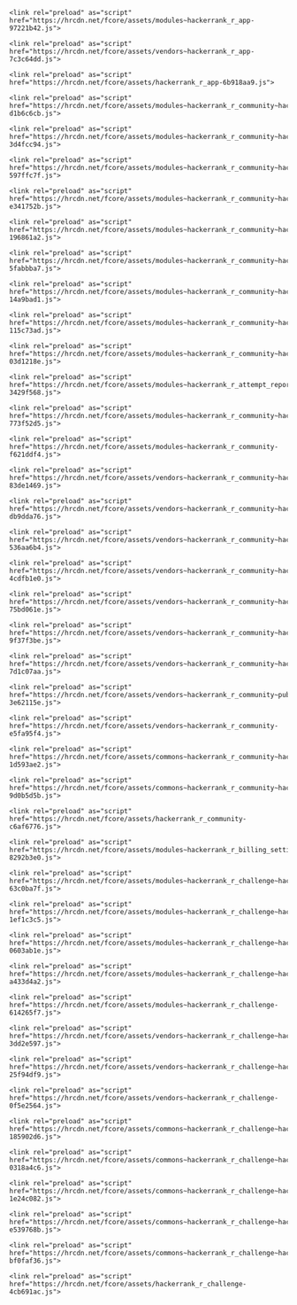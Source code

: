 <!DOCTYPE html>

<title> Day 2: Conditional Statements: If-Else | HackerRank </title><meta name="description" id="meta-description" content="Learning about conditional statements."/><meta property="og:title" id="meta-og-title" content="Day 2: Conditional Statements: If-Else | HackerRank"/><meta property="og:image" id="meta-og-image" content="https://hrcdn.net/og/default.jpg"/><meta property="og:description" id="meta-og-description" content="Learning about conditional statements."/><meta property="og:url" id="meta-og-url" content="https://www.hackerrank.com/challenges/js10-if-else/copy-from/299999328"/><meta property="og:site_name" id="meta-og-site" content="HackerRank"/><meta property="og:type" id="meta-og-type" content="website"/><meta property="article:author" content="https://www.facebook.com/hackerrank"/><meta name="twitter:card" id="meta-twitter-card" content="summary"/><meta name="twitter:site" id="meta-twitter-site" content="@hackerrank"/><meta name="twitter:url" id="meta-twitter-url" content="https://www.hackerrank.com/challenges/js10-if-else/copy-from/299999328"/><meta name="twitter:title" id="meta-twitter-title" content="Day 2: Conditional Statements: If-Else | HackerRank"/><meta property="fb:app_id" id="meta-fb-id" content="347499128655783"/><meta name="theme-color" content="hsla(214.29, 15.56%, 26.47%, 1)"/><meta content="authenticity_token" name="csrf-param" id="csrf-param"/><meta content="AIDXbkfGrT8UY4HoWcnOBhitwrimISC8K+A930giPQS9jXb0RgEpYzM6KT2taYChSvmnraZJ7/q8fkumZeWc9Q==" name="csrf-token" id="csrf-token"/><link rel="canonical" href="https://www.hackerrank.com/challenges/js10-if-else/copy-from/299999328"/>
<script>
  window.BACKEND_ENDPOINT = 'https://www.hackerrank.com/';
  window.MANIFEST_VERSION = 'e10b98dc64';
</script>

<meta name="viewport" content="width=device-width, initial-scale=1">
<link rel="icon" type="image/png" href="https://hrcdn.net/fcore/assets/favicon-ddc852f75a.png" />

<!-- Prefetch dns on production -->

  <link rel="dns-prefetch" href="//hrcdn.net">
  <link rel="dns-prefetch" href="//d3keuzeb2crhkn.cloudfront.net">
  <link rel="dns-prefetch" href="//notifications.hackerrank.com">
  <link rel="dns-prefetch" href="//api.mixpanel.com">
  <link rel="dns-prefetch" href="//metrics.hackerrank.com">
  <link rel="preconnect" href="https://sentry.io">
  <link rel="dns-prefetch" href="//sentry.io">
  <link rel="dns-prefetch" href="//browser.sentry-cdn.com">
  <link rel="dns-prefetch" href="//www.google-analytics.com">
  <link rel="dns-prefetch" href="//www.googletagmanager.com">



  <link rel="stylesheet" type="text/css" href="https://hrcdn.net/fcore/assets/modules~hackerrank_r_app-253e6f58.css">

  <link rel="stylesheet" type="text/css" href="https://hrcdn.net/fcore/assets/hackerrank_r_app-47e0e98c.css">

  <link rel="stylesheet" type="text/css" href="https://hrcdn.net/fcore/assets/modules~hackerrank_r_community~hackerrank_r_krackjack~hackerrank_r_testinvite~hackerrank_r_testquest~9083c7e4-92dd5284.css">

  <link rel="stylesheet" type="text/css" href="https://hrcdn.net/fcore/assets/modules~hackerrank_r_community~hackerrank_r_test_question_create~hackerrank_r_test_question_update~h~ca4ca643-6b9a58b9.css">

  <link rel="stylesheet" type="text/css" href="https://hrcdn.net/fcore/assets/modules~hackerrank_r_community~hackerrank_r_iframeable_pricing_container~hackerrank_r_work~hackerran~55e4f2f6-91ee907c.css">

  <link rel="stylesheet" type="text/css" href="https://hrcdn.net/fcore/assets/modules~hackerrank_r_community~hackerrank_r_testinvite~hackerrank_r_testquestions~hackerrank_r_work-46dda33e.css">

  <link rel="stylesheet" type="text/css" href="https://hrcdn.net/fcore/assets/modules~hackerrank_r_community~hackerrank_r_test_question_update~hackerrank_r_work-37b49fed.css">

  <link rel="stylesheet" type="text/css" href="https://hrcdn.net/fcore/assets/modules~hackerrank_r_community~hackerrank_r_testquestions~hackerrank_r_work-4c9c6c71.css">

  <link rel="stylesheet" type="text/css" href="https://hrcdn.net/fcore/assets/modules~hackerrank_r_community~hackerrank_r_testinvite~hackerrank_r_work-4181c6ef.css">

  <link rel="stylesheet" type="text/css" href="https://hrcdn.net/fcore/assets/modules~hackerrank_r_community~hackerrank_r_packet_profile~hackerrank_r_sourcing_applications-018b2c93.css">

  <link rel="stylesheet" type="text/css" href="https://hrcdn.net/fcore/assets/modules~hackerrank_r_community~hackerrank_r_work-7d7381b7.css">

  <link rel="stylesheet" type="text/css" href="https://hrcdn.net/fcore/assets/modules~hackerrank_r_attempt_report~hackerrank_r_community-cb4a49ce.css">

  <link rel="stylesheet" type="text/css" href="https://hrcdn.net/fcore/assets/modules~hackerrank_r_community-082a4da0.css">

  <link rel="stylesheet" type="text/css" href="https://hrcdn.net/fcore/assets/vendors~hackerrank_r_community~hackerrank_r_insights_metrics~hackerrank_r_testreportslisting-94c56505.css">

  <link rel="stylesheet" type="text/css" href="https://hrcdn.net/fcore/assets/vendors~hackerrank_r_community-1e77e3e6.css">

  <link rel="stylesheet" type="text/css" href="https://hrcdn.net/fcore/assets/hackerrank_r_community-1b1d5db5.css">

  <link rel="stylesheet" type="text/css" href="https://hrcdn.net/fcore/assets/modules~hackerrank_r_billing_settings~hackerrank_r_candidate_search_results~hackerrank_r_challenge~h~67df7a85-dcb7bd89.css">

  <link rel="stylesheet" type="text/css" href="https://hrcdn.net/fcore/assets/modules~hackerrank_r_challenge~hackerrank_r_challenge_list~hackerrank_r_challenge_list_v2~hackerrank~47d5219c-3b0bb4fa.css">

  <link rel="stylesheet" type="text/css" href="https://hrcdn.net/fcore/assets/modules~hackerrank_r_challenge~hackerrank_r_contest~hackerrank_r_leaderboard~hackerrank_r_leaderboardv2-3c2bfdf5.css">

  <link rel="stylesheet" type="text/css" href="https://hrcdn.net/fcore/assets/modules~hackerrank_r_challenge~hackerrank_r_test_question_create~hackerrank_r_test_question_update-f335564a.css">

  <link rel="stylesheet" type="text/css" href="https://hrcdn.net/fcore/assets/modules~hackerrank_r_challenge-19edad3a.css">

  <link rel="stylesheet" type="text/css" href="https://hrcdn.net/fcore/assets/vendors~hackerrank_r_challenge-82972292.css">

  <link rel="stylesheet" type="text/css" href="https://hrcdn.net/fcore/assets/commons~hackerrank_r_challenge~hackerrank_r_challenge_list~hackerrank_r_challenge_list_v2~hackerrank~f67eb52d-fdeb1b50.css">

  <link rel="stylesheet" type="text/css" href="https://hrcdn.net/fcore/assets/commons~hackerrank_r_challenge~hackerrank_r_contest~hackerrank_r_forum~hackerrank_r_leaderboard~hack~480eafbe-ca35de6d.css">

  <link rel="stylesheet" type="text/css" href="https://hrcdn.net/fcore/assets/commons~hackerrank_r_challenge~hackerrank_r_challenge_list~hackerrank_r_challenge_list_v2~hackerrank~12221734-2b7cd4f4.css">

  <link rel="stylesheet" type="text/css" href="https://hrcdn.net/fcore/assets/commons~hackerrank_r_challenge~hackerrank_r_contest~hackerrank_r_leaderboard~hackerrank_r_leaderboardv2-5ca65fba.css">

  <link rel="stylesheet" type="text/css" href="https://hrcdn.net/fcore/assets/commons~hackerrank_r_challenge~hackerrank_r_test_question_create~hackerrank_r_test_question_update-be707ccf.css">

  <link rel="stylesheet" type="text/css" href="https://hrcdn.net/fcore/assets/hackerrank_r_challenge-47b6663f.css">


<!-- Prefetch / preload assets on production -->


  <!-- preload scripts required on the same page -->
  <link rel="preload" as="script" href="https://hrcdn.net/fcore/assets/hackerrank_r_vendor-2bc7c1b2f5.js">
  <link rel="preload" as="script" href="https://hrcdn.net/fcore/assets/hackerrank_r_client-6a167118.js">
  <link rel="preload" as="script" href="https://hrcdn.net/fcore/assets/runtime-980086b8.js">
  <link rel="preload" as="script" href="https://hrcdn.net/fcore/assets/chunks_runtime-edb5f7909a.js">

  
    <link rel="preload" as="script" href="https://hrcdn.net/fcore/assets/modules~hackerrank_r_app-97221b42.js">
  
    <link rel="preload" as="script" href="https://hrcdn.net/fcore/assets/vendors~hackerrank_r_app-7c3c64dd.js">
  
    <link rel="preload" as="script" href="https://hrcdn.net/fcore/assets/hackerrank_r_app-6b918aa9.js">
  
    <link rel="preload" as="script" href="https://hrcdn.net/fcore/assets/modules~hackerrank_r_community~hackerrank_r_krackjack~hackerrank_r_testinvite~hackerrank_r_testquest~9083c7e4-d1b6c6cb.js">
  
    <link rel="preload" as="script" href="https://hrcdn.net/fcore/assets/modules~hackerrank_r_community~hackerrank_r_test_question_create~hackerrank_r_test_question_update~h~ca4ca643-3d4fcc94.js">
  
    <link rel="preload" as="script" href="https://hrcdn.net/fcore/assets/modules~hackerrank_r_community~hackerrank_r_iframeable_pricing_container~hackerrank_r_work~hackerran~55e4f2f6-597ffc7f.js">
  
    <link rel="preload" as="script" href="https://hrcdn.net/fcore/assets/modules~hackerrank_r_community~hackerrank_r_testinvite~hackerrank_r_testquestions~hackerrank_r_work-e341752b.js">
  
    <link rel="preload" as="script" href="https://hrcdn.net/fcore/assets/modules~hackerrank_r_community~hackerrank_r_test_question_update~hackerrank_r_work-196861a2.js">
  
    <link rel="preload" as="script" href="https://hrcdn.net/fcore/assets/modules~hackerrank_r_community~hackerrank_r_testquestions~hackerrank_r_work-5fabbba7.js">
  
    <link rel="preload" as="script" href="https://hrcdn.net/fcore/assets/modules~hackerrank_r_community~hackerrank_r_testinvite~hackerrank_r_work-14a9bad1.js">
  
    <link rel="preload" as="script" href="https://hrcdn.net/fcore/assets/modules~hackerrank_r_community~hackerrank_r_packet_profile~hackerrank_r_sourcing_applications-115c73ad.js">
  
    <link rel="preload" as="script" href="https://hrcdn.net/fcore/assets/modules~hackerrank_r_community~hackerrank_r_work-03d1218e.js">
  
    <link rel="preload" as="script" href="https://hrcdn.net/fcore/assets/modules~hackerrank_r_attempt_report~hackerrank_r_community-3429f568.js">
  
    <link rel="preload" as="script" href="https://hrcdn.net/fcore/assets/modules~hackerrank_r_community~hackerrank_r_library-773f52d5.js">
  
    <link rel="preload" as="script" href="https://hrcdn.net/fcore/assets/modules~hackerrank_r_community-f621ddf4.js">
  
    <link rel="preload" as="script" href="https://hrcdn.net/fcore/assets/vendors~hackerrank_r_community~hackerrank_r_test_question_create~hackerrank_r_test_question_update~h~d32fb7d8-83de1469.js">
  
    <link rel="preload" as="script" href="https://hrcdn.net/fcore/assets/vendors~hackerrank_r_community~hackerrank_r_iframeable_pricing_container~hackerrank_r_work~hackerran~ac41a930-db9dda76.js">
  
    <link rel="preload" as="script" href="https://hrcdn.net/fcore/assets/vendors~hackerrank_r_community~hackerrank_r_testinvite~hackerrank_r_testquestions~hackerrank_r_work-536aa6b4.js">
  
    <link rel="preload" as="script" href="https://hrcdn.net/fcore/assets/vendors~hackerrank_r_community~hackerrank_r_insights_metrics~hackerrank_r_testreportslisting-4cdfb1e0.js">
  
    <link rel="preload" as="script" href="https://hrcdn.net/fcore/assets/vendors~hackerrank_r_community~hackerrank_r_library~hackerrank_r_packet_profile-75bd061e.js">
  
    <link rel="preload" as="script" href="https://hrcdn.net/fcore/assets/vendors~hackerrank_r_community~hackerrank_r_testinvite~hackerrank_r_work-9f37f3be.js">
  
    <link rel="preload" as="script" href="https://hrcdn.net/fcore/assets/vendors~hackerrank_r_community~hackerrank_r_work-7d1c07aa.js">
  
    <link rel="preload" as="script" href="https://hrcdn.net/fcore/assets/vendors~hackerrank_r_community~pubsub_util-3e62115e.js">
  
    <link rel="preload" as="script" href="https://hrcdn.net/fcore/assets/vendors~hackerrank_r_community-e5fa95f4.js">
  
    <link rel="preload" as="script" href="https://hrcdn.net/fcore/assets/commons~hackerrank_r_community~hackerrank_r_work-1d593ae2.js">
  
    <link rel="preload" as="script" href="https://hrcdn.net/fcore/assets/commons~hackerrank_r_community~hackerrank_r_sourcing_applications-9d0b5d5b.js">
  
    <link rel="preload" as="script" href="https://hrcdn.net/fcore/assets/hackerrank_r_community-c6af6776.js">
  
    <link rel="preload" as="script" href="https://hrcdn.net/fcore/assets/modules~hackerrank_r_billing_settings~hackerrank_r_candidate_search_results~hackerrank_r_challenge~h~67df7a85-8292b3e0.js">
  
    <link rel="preload" as="script" href="https://hrcdn.net/fcore/assets/modules~hackerrank_r_challenge~hackerrank_r_challenge_list~hackerrank_r_challenge_list_v2~hackerrank~47d5219c-63c0ba7f.js">
  
    <link rel="preload" as="script" href="https://hrcdn.net/fcore/assets/modules~hackerrank_r_challenge~hackerrank_r_contest~hackerrank_r_leaderboard~hackerrank_r_leaderboardv2-1ef1c3c5.js">
  
    <link rel="preload" as="script" href="https://hrcdn.net/fcore/assets/modules~hackerrank_r_challenge~hackerrank_r_test_question_create~hackerrank_r_test_question_update-0603ab1e.js">
  
    <link rel="preload" as="script" href="https://hrcdn.net/fcore/assets/modules~hackerrank_r_challenge~hackerrank_r_skills_verification-a433d4a2.js">
  
    <link rel="preload" as="script" href="https://hrcdn.net/fcore/assets/modules~hackerrank_r_challenge-614265f7.js">
  
    <link rel="preload" as="script" href="https://hrcdn.net/fcore/assets/vendors~hackerrank_r_challenge~hackerrank_r_challenge_list~hackerrank_r_challenge_list_v2~hackerrank~0f19adfd-3dd2e597.js">
  
    <link rel="preload" as="script" href="https://hrcdn.net/fcore/assets/vendors~hackerrank_r_challenge~hackerrank_r_test_question_create~hackerrank_r_test_question_update-25f94df9.js">
  
    <link rel="preload" as="script" href="https://hrcdn.net/fcore/assets/vendors~hackerrank_r_challenge-0f5e2564.js">
  
    <link rel="preload" as="script" href="https://hrcdn.net/fcore/assets/commons~hackerrank_r_challenge~hackerrank_r_challenge_list~hackerrank_r_challenge_list_v2~hackerrank~f67eb52d-185902d6.js">
  
    <link rel="preload" as="script" href="https://hrcdn.net/fcore/assets/commons~hackerrank_r_challenge~hackerrank_r_contest~hackerrank_r_forum~hackerrank_r_leaderboard~hack~480eafbe-0318a4c6.js">
  
    <link rel="preload" as="script" href="https://hrcdn.net/fcore/assets/commons~hackerrank_r_challenge~hackerrank_r_challenge_list~hackerrank_r_challenge_list_v2~hackerrank~12221734-1e24c082.js">
  
    <link rel="preload" as="script" href="https://hrcdn.net/fcore/assets/commons~hackerrank_r_challenge~hackerrank_r_contest~hackerrank_r_leaderboard~hackerrank_r_leaderboardv2-e539768b.js">
  
    <link rel="preload" as="script" href="https://hrcdn.net/fcore/assets/commons~hackerrank_r_challenge~hackerrank_r_test_question_create~hackerrank_r_test_question_update-bf0faf36.js">
  
    <link rel="preload" as="script" href="https://hrcdn.net/fcore/assets/hackerrank_r_challenge-4cb691ac.js">
  
  <!-- preload scripts end -->



<!-- Load promise polyfill for the non-believers -->
<script>
  (window.Promise && window.Promise.prototype.finally) || document.write('<script src="https://hrcdn.net/fcore/assets/polyfill-d05a380d50.min.js" type="text\/javascript"><\/script>');
</script>

</body>
</html>
